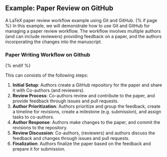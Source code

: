 ## Example: Paper Review on GitHub

A LaTeX paper review workflow example using Git and GitHub.
{% if page %}
In this example, we will demonstrate how to use Git and GitHub for managing a paper review workflow.
The workflow involves multiple authors (and can include reviewers) providing feedback on a paper, and the authors incorporating the changes into the manuscript.

### Paper Writing Workflow on Github
{% endif %}

This can consists of the following steps:

1. **Initial Setup**: Authors create a GitHub repository for the paper and share it with Co-authors (and reviewers).
2. **Review Process**: Co-authors review and contribute to the paper, and provide feedback through issues and pull requests.
3. **Author Prioritization**: Authors prioritize and group the feedback, create a timeline for revisions, create a milestone (e.g. submission), and assign tasks to co-authors.
4. **Author Response**: Authors make changes to the paper, and commit the revisions to the repository.
4. **Review Discussion**: Co-authors, (reviewers) and authors discuss the feedback and changes through issues and pull requests.
5. **Finalization**: Authors finalize the paper based on the feedback and prepare it for submission.
